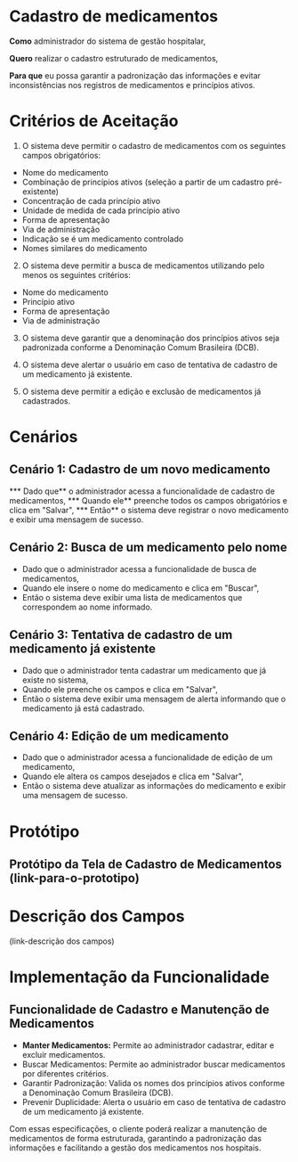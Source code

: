 # Cadastro de medicamentos

**Como** administrador do sistema de gestão hospitalar, 

**Quero** realizar o cadastro estruturado de medicamentos, 

**Para que** eu possa garantir a padronização das informações e evitar inconsistências nos registros de medicamentos e princípios ativos.

# Critérios de Aceitação

1. O sistema deve permitir o cadastro de medicamentos com os seguintes campos obrigatórios:

  * Nome do medicamento
  * Combinação de princípios ativos (seleção a partir de um cadastro pré-existente)
  * Concentração de cada princípio ativo
  * Unidade de medida de cada princípio ativo
  * Forma de apresentação
  * Via de administração
  * Indicação se é um medicamento controlado
  * Nomes similares do medicamento


2. O sistema deve permitir a busca de medicamentos utilizando pelo menos os seguintes critérios:

  * Nome do medicamento
  * Princípio ativo 
  * Forma de apresentação 
  * Via de administração

3. O sistema deve garantir que a denominação dos princípios ativos seja padronizada conforme a Denominação Comum Brasileira (DCB).

4. O sistema deve alertar o usuário em caso de tentativa de cadastro de um medicamento já existente.

5. O sistema deve permitir a edição e exclusão de medicamentos já cadastrados.

# Cenários 

## Cenário 1: Cadastro de um novo medicamento

*** Dado que** o administrador acessa a funcionalidade de cadastro de medicamentos,
*** Quando ele** preenche todos os campos obrigatórios e clica em "Salvar",
*** Então** o sistema deve registrar o novo medicamento e exibir uma mensagem de sucesso.

## Cenário 2: Busca de um medicamento pelo nome

* Dado que o administrador acessa a funcionalidade de busca de medicamentos,
* Quando ele insere o nome do medicamento e clica em "Buscar",
* Então o sistema deve exibir uma lista de medicamentos que correspondem ao nome informado.

## Cenário 3: Tentativa de cadastro de um medicamento já existente

* Dado que o administrador tenta cadastrar um medicamento que já existe no sistema,
* Quando ele preenche os campos e clica em "Salvar",
* Então o sistema deve exibir uma mensagem de alerta informando que o medicamento já está cadastrado.

## Cenário 4: Edição de um medicamento

* Dado que o administrador acessa a funcionalidade de edição de um medicamento,
* Quando ele altera os campos desejados e clica em "Salvar",
* Então o sistema deve atualizar as informações do medicamento e exibir uma mensagem de sucesso.

# Protótipo
## Protótipo da Tela de Cadastro de Medicamentos  (link-para-o-prototipo)

# Descrição dos Campos
(link-descrição dos campos)

# Implementação da Funcionalidade

## Funcionalidade de Cadastro e Manutenção de Medicamentos

* **Manter Medicamentos:** Permite ao administrador cadastrar, editar e excluir medicamentos.
* Buscar Medicamentos: Permite ao administrador buscar medicamentos por diferentes critérios.
* Garantir Padronização: Valida os nomes dos princípios ativos conforme a Denominação Comum Brasileira (DCB).
* Prevenir Duplicidade: Alerta o usuário em caso de tentativa de cadastro de um medicamento já existente.

Com essas especificações, o cliente poderá realizar a manutenção de medicamentos de forma estruturada, garantindo a padronização das informações e facilitando a gestão dos medicamentos nos hospitais.

